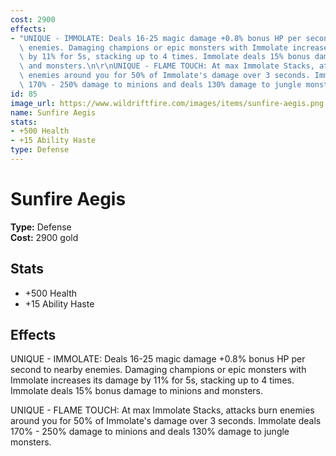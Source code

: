 ```yaml
---
cost: 2900
effects:
- "UNIQUE - IMMOLATE: Deals 16-25 magic damage +0.8% bonus HP per second to nearby\
  \ enemies. Damaging champions or epic monsters with Immolate increases its damage\
  \ by 11% for 5s, stacking up to 4 times. Immolate deals 15% bonus damage to minions\
  \ and monsters.\n\r\nUNIQUE - FLAME TOUCH: At max Immolate Stacks, attacks burn\
  \ enemies around you for 50% of Immolate's damage over 3 seconds. Immolate deals\
  \ 170% - 250% damage to minions and deals 130% damage to jungle monsters."
id: 85
image_url: https://www.wildriftfire.com/images/items/sunfire-aegis.png
name: Sunfire Aegis
stats:
- +500 Health
- +15 Ability Haste
type: Defense
---
```


# Sunfire Aegis

**Type:** Defense  
**Cost:** 2900 gold

## Stats

- +500 Health
- +15 Ability Haste

## Effects

UNIQUE - IMMOLATE: Deals 16-25 magic damage +0.8% bonus HP per second to nearby enemies. Damaging champions or epic monsters with Immolate increases its damage by 11% for 5s, stacking up to 4 times. Immolate deals 15% bonus damage to minions and monsters.

UNIQUE - FLAME TOUCH: At max Immolate Stacks, attacks burn enemies around you for 50% of Immolate's damage over 3 seconds. Immolate deals 170% - 250% damage to minions and deals 130% damage to jungle monsters.

